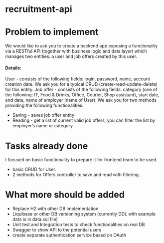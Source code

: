 # recruitment-api

# Problem to implement
We would like to ask you to create a backend app exposing a functionality via a
RESTful API (together with business logic and data layer) which manages two
entities: a user and job offers created by this user.

#### Details:

User - consists of the following fields: login, password, name, account creation date.
We ask you for a typical CRUD (create-read-update-delete) for this entity.
Job offer - consists of the following fields: category (one of the following: IT, Food &
Drinks, Office, Courier, Shop assistant), start date, end date, name of employer (name
of User). We ask you for two methods providing the following functionalities:
- Saving - saves job offer entity
- Reading - get a list of current valid job offers, you can filter the list by employer’s
  name or category

# Tasks already done
I focused on basic functionality to prepare it for frontend team to be used. 
- basic CRUD for User.
- 2 methods for Offers controller to save and read with filtering.

# What more should be added
- Replace H2 with other DB implementation 
- Liquibase or other DB versioning system (currently DDL with example data is in data.sql file)
- Unit test and Integration tests to check functionalities on real DB
- Swagger to show API to the potential users
- create separate authentication service based on OAuth 

